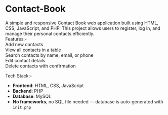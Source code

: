 # Contact-Book <br>
A simple and responsive Contact Book web application built using HTML, CSS, JavaScript, and PHP. This project allows users to register, log in, and manage their personal contacts efficiently. <br>
Features:- <br>
 Add new contacts<br>
 View all contacts in a table <br>
 Search contacts by name, email, or phone <br>
 Edit contact details <br>
 Delete contacts with confirmation <br>
 
 Tech Stack:- <br>
- **Frontend**: HTML, CSS, JavaScript <br>
- **Backend**: PHP <br>
- **Database**: MySQL <br>
- **No frameworks**, no SQL file needed — database is auto-generated with `init.php`




